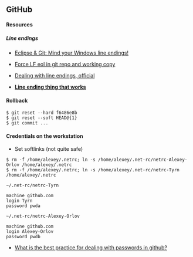 ## GitHub
#### Resources
##### Line endings

- [Eclipse & Git: Mind your Windows line endings!](http://mike.meessen.biz/blog/?p=368)

- [Force LF eol in git repo and working copy](https://stackoverflow.com/questions/9976986/force-lf-eol-in-git-repo-and-working-copy)

- [Dealing with line endings, official](https://help.github.com/articles/dealing-with-line-endings/)

- [**Line ending thing that works**](https://coderwall.com/p/dzdw_a/converting-line-endings-from-dos-carriage-returns-to-unix-line-feeds-using-git)

#### Rollback
```
$ git reset --hard f6486e8b
$ git reset --soft HEAD@{1}
$ git commit ...
```

#### Credentials on the workstation

- Set softlinks (not quite safe)
```
$ rm -f /home/alexey/.netrc; ln -s /home/alexey/.net-rc/netrc-Alexey-Orlov /home/alexey/.netrc
$ rm -f /home/alexey/.netrc; ln -s /home/alexey/.net-rc/netrc-Tyrn /home/alexey/.netrc
```

`~/.net-rc/netrc-Tyrn`
```
machine github.com
login Tyrn
password pwda
```
`~/.net-rc/netrc-Alexey-Orlov`
```
machine github.com
login Alexey-Orlov
password pwdb
```
- [What is the best practice for dealing with passwords in github?](https://stackoverflow.com/questions/2397822/what-is-the-best-practice-for-dealing-with-passwords-in-github)
